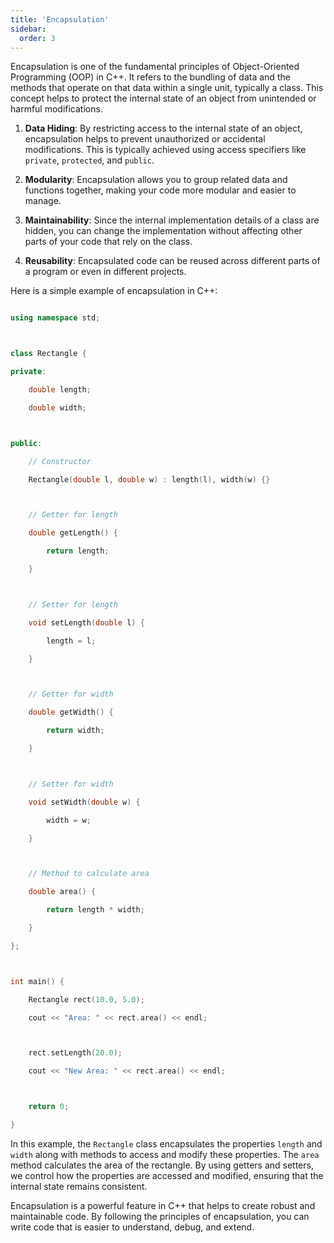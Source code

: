 ```yaml
---
title: 'Encapsulation'
sidebar:
  order: 3
---
```


 Encapsulation is one of the fundamental principles of Object-Oriented Programming (OOP) in C++. It refers to the bundling of data and the methods that operate on that data within a single unit, typically a class. This concept helps to protect the internal state of an object from unintended or harmful modifications.





1. **Data Hiding**: By restricting access to the internal state of an object, encapsulation helps to prevent unauthorized or accidental modifications. This is typically achieved using access specifiers like `private`, `protected`, and `public`.



2. **Modularity**: Encapsulation allows you to group related data and functions together, making your code more modular and easier to manage.



3. **Maintainability**: Since the internal implementation details of a class are hidden, you can change the implementation without affecting other parts of your code that rely on the class.



4. **Reusability**: Encapsulated code can be reused across different parts of a program or even in different projects.





Here is a simple example of encapsulation in C++:



```cpp

using namespace std;



class Rectangle {

private:

    double length;

    double width;



public:

    // Constructor

    Rectangle(double l, double w) : length(l), width(w) {}



    // Getter for length

    double getLength() {

        return length;

    }



    // Setter for length

    void setLength(double l) {

        length = l;

    }



    // Getter for width

    double getWidth() {

        return width;

    }



    // Setter for width

    void setWidth(double w) {

        width = w;

    }



    // Method to calculate area

    double area() {

        return length * width;

    }

};



int main() {

    Rectangle rect(10.0, 5.0);

    cout << "Area: " << rect.area() << endl;



    rect.setLength(20.0);

    cout << "New Area: " << rect.area() << endl;



    return 0;

}

```



In this example, the `Rectangle` class encapsulates the properties `length` and `width` along with methods to access and modify these properties. The `area` method calculates the area of the rectangle. By using getters and setters, we control how the properties are accessed and modified, ensuring that the internal state remains consistent.



Encapsulation is a powerful feature in C++ that helps to create robust and maintainable code. By following the principles of encapsulation, you can write code that is easier to understand, debug, and extend.